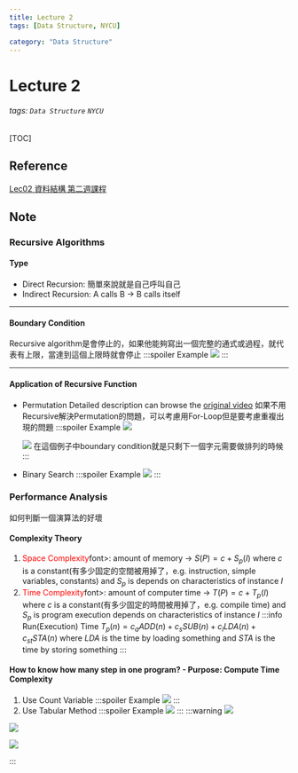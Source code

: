 ```yaml
---
title: Lecture 2
tags: [Data Structure, NYCU]

category: "Data Structure"
---
```


# Lecture 2
###### tags: `Data Structure` `NYCU`
[TOC]

## Reference
[Lec02 資料結構 第二週課程](https://youtu.be/0J2eLvkuF8k)
## Note
### Recursive Algorithms
#### Type
* Direct Recursion: 簡單來說就是自己呼叫自己
* Indirect Recursion: A calls B $\to$ B calls itself

---
#### Boundary Condition
Recursive algorithm是會停止的，如果他能夠寫出一個完整的通式或過程，就代表有上限，當達到這個上限時就會停止
:::spoiler Example
![](https://i.imgur.com/5fDAGfc.png)
:::

---
#### Application of Recursive Function
* Permutation
    Detailed description can browse the [original video](https://youtu.be/0J2eLvkuF8k)
    如果不用Recursive解決Permutation的問題，可以考慮用For-Loop但是要考慮重複出現的問題
    :::spoiler Example
    ![](https://i.imgur.com/hGNBo0t.png)
    
    ![](https://i.imgur.com/oU1sF0H.png)
    在這個例子中boundary condition就是只剩下一個字元需要做排列的時候 
    :::
* Binary Search
    :::spoiler Example
    ![](https://i.imgur.com/vtd69dw.png)
    :::
### Performance Analysis
如何判斷一個演算法的好壞

#### Complexity Theory
1. <font color="FF0000">Space Complexity</font>font>: amount of memory $\to$ $S(P)=c+S_p(I)$ where $c$ is a constant(有多少固定的空間被用掉了，e.g. instruction, simple variables, constants) and $S_p$ is depends on characteristics of instance $I$
2. <font color="FF0000">Time Complexity</font>font>: amount of computer time $\to$ $T(P)=c+T_p(I)$ where $c$ is a constant(有多少固定的時間被用掉了，e.g. compile time) and $S_p$ is program execution depends on characteristics of instance $I$
    :::info
    Run(Execution) Time $T_p(n)=c_aADD(n)+c_sSUB(n)+c_lLDA(n)+c_{st}STA(n)$ where $LDA$ is the time by loading  something and $STA$ is the time by storing something
    :::
    
#### How to know how many step in one program? - Purpose: Compute Time Complexity
1. Use Count Variable
    :::spoiler Example
    ![](https://i.imgur.com/XZJxX4E.png)
    :::
2. Use Tabular Method
    :::spoiler Example
    ![](https://i.imgur.com/CTnZCeI.png)
    :::
:::warning
![](https://i.imgur.com/1aDQmYq.png)

![](https://i.imgur.com/hfugetm.png)

![](https://i.imgur.com/BsBQPtj.png)

:::
